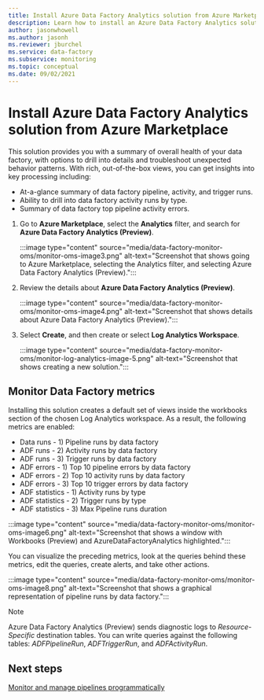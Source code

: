```yaml
---
title: Install Azure Data Factory Analytics solution from Azure Marketplace 
description: Learn how to install an Azure Data Factory Analytics solution from Azure Marketplace.
author: jasonwhowell
ms.author: jasonh
ms.reviewer: jburchel
ms.service: data-factory
ms.subservice: monitoring
ms.topic: conceptual
ms.date: 09/02/2021
---
```


# Install Azure Data Factory Analytics solution from Azure Marketplace

This solution provides you with a summary of overall health of your data factory, with options to drill into details and troubleshoot unexpected behavior patterns. With rich, out-of-the-box views, you can get insights into key processing including:

* At-a-glance summary of data factory pipeline, activity, and trigger runs.
* Ability to drill into data factory activity runs by type.
* Summary of data factory top pipeline activity errors.

1. Go to **Azure Marketplace**, select the **Analytics** filter, and search for **Azure Data Factory Analytics (Preview)**.

   :::image type="content" source="media/data-factory-monitor-oms/monitor-oms-image3.png" alt-text="Screenshot that shows going to Azure Marketplace, selecting the Analytics filter, and selecting Azure Data Factory Analytics (Preview).":::

1. Review the details about **Azure Data Factory Analytics (Preview)**.

   :::image type="content" source="media/data-factory-monitor-oms/monitor-oms-image4.png" alt-text="Screenshot that shows details about Azure Data Factory Analytics (Preview).":::

1. Select **Create**, and then create or select **Log Analytics Workspace**.

   :::image type="content" source="media/data-factory-monitor-oms/monitor-log-analytics-image-5.png" alt-text="Screenshot that shows creating a new solution.":::

## Monitor Data Factory metrics

Installing this solution creates a default set of views inside the workbooks section of the chosen Log Analytics workspace. As a result, the following metrics are enabled:

* Data runs - 1) Pipeline runs by data factory
* ADF runs - 2) Activity runs by data factory
* ADF runs - 3) Trigger runs by data factory
* ADF errors - 1) Top 10 pipeline errors by data factory
* ADF errors - 2) Top 10 activity runs by data factory
* ADF errors - 3) Top 10 trigger errors by data factory
* ADF statistics - 1) Activity runs by type
* ADF statistics - 2) Trigger runs by type
* ADF statistics - 3) Max Pipeline runs duration

:::image type="content" source="media/data-factory-monitor-oms/monitor-oms-image6.png" alt-text="Screenshot that shows a window with Workbooks (Preview) and AzureDataFactoryAnalytics highlighted.":::

You can visualize the preceding metrics, look at the queries behind these metrics, edit the queries, create alerts, and take other actions.

:::image type="content" source="media/data-factory-monitor-oms/monitor-oms-image8.png" alt-text="Screenshot that shows a graphical representation of pipeline runs by data factory.":::

> [!NOTE]
> Azure Data Factory Analytics (Preview) sends diagnostic logs to _Resource-Specific_ destination tables. You can write queries against the following tables: _ADFPipelineRun_, _ADFTriggerRun_, and _ADFActivityRun_.

## Next steps

[Monitor and manage pipelines programmatically](monitor-programmatically.md)
